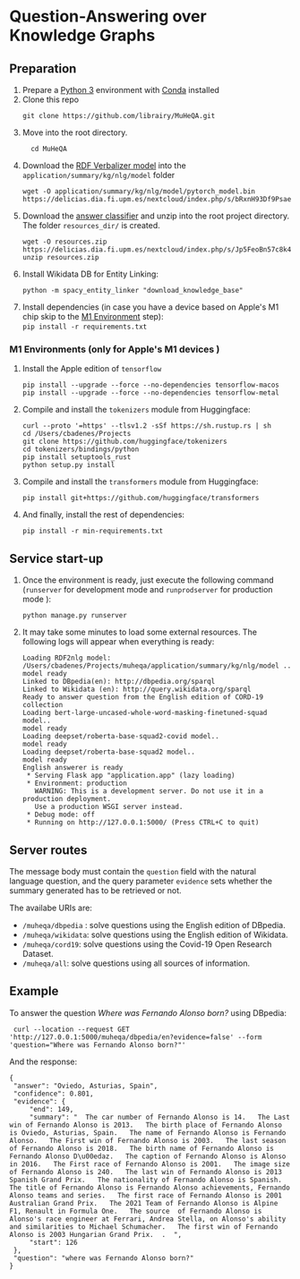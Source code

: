 # Question-Answering over Knowledge Graphs


## Preparation

1. Prepare a [Python 3](https://www.python.org/downloads/release/python-395/) environment with  [Conda](https://docs.conda.io) installed
1. Clone this repo
	  ```
	  git clone https://github.com/librairy/MuHeQA.git
	  ```
1. Move into the root directory.
    ```
	  cd MuHeQA
	  ```
1. Download the [RDF Verbalizer model](https://delicias.dia.fi.upm.es/nextcloud/index.php/s/bRxnH93Df9Psaeo) into the `application/summary/kg/nlg/model` folder
    ```
    wget -O application/summary/kg/nlg/model/pytorch_model.bin https://delicias.dia.fi.upm.es/nextcloud/index.php/s/bRxnH93Df9Psaeo/download
    ```
1. Download the [answer classifier](https://delicias.dia.fi.upm.es/nextcloud/index.php/s/Jp5FeoBn57c8k4M) and unzip into the root project directory. The folder `resources_dir/` is created.
    ```
    wget -O resources.zip https://delicias.dia.fi.upm.es/nextcloud/index.php/s/Jp5FeoBn57c8k4M/download
    unzip resources.zip
    ```
1. Install Wikidata DB for Entity Linking:    
    ```
    python -m spacy_entity_linker "download_knowledge_base"
    ```
1. Install dependencies (in case you have a device based on Apple's M1 chip skip to the [M1 Environment](#m1-environment) step):    
		```
		pip install -r requirements.txt
		```
### M1 Environments (only for Apple's M1 devices )
1. Install the Apple edition of `tensorflow`
    ````
    pip install --upgrade --force --no-dependencies tensorflow-macos
    pip install --upgrade --force --no-dependencies tensorflow-metal
    `````
1. Compile and install the `tokenizers` module from Huggingface:
    ````
    curl --proto '=https' --tlsv1.2 -sSf https://sh.rustup.rs | sh
    cd /Users/cbadenes/Projects
    git clone https://github.com/huggingface/tokenizers
    cd tokenizers/bindings/python
    pip install setuptools_rust
    python setup.py install
    `````
1. Compile and install the `transformers` module from Huggingface:
    ````
    pip install git+https://github.com/huggingface/transformers
    `````
1. And finally, install the rest of dependencies:
    ````
    pip install -r min-requirements.txt    
    ````

## Service start-up

1. Once the environment is ready, just execute the following command (`runserver` for development mode and `runprodserver` for production mode ):
    ```
    python manage.py runserver
    ```
1.  It may take some minutes to load some external resources. The following logs will appear when everything is ready:

    ```
    Loading RDF2nlg model: /Users/cbadenes/Projects/muheqa/application/summary/kg/nlg/model ..
    model ready
    Linked to DBpedia(en): http://dbpedia.org/sparql
    Linked to Wikidata (en): http://query.wikidata.org/sparql
    Ready to answer question from the English edition of CORD-19 collection
    Loading bert-large-uncased-whole-word-masking-finetuned-squad model..
    model ready
    Loading deepset/roberta-base-squad2-covid model..
    model ready
    Loading deepset/roberta-base-squad2 model..
    model ready
    English answerer is ready
     * Serving Flask app "application.app" (lazy loading)
     * Environment: production
       WARNING: This is a development server. Do not use it in a production deployment.
       Use a production WSGI server instead.
     * Debug mode: off
     * Running on http://127.0.0.1:5000/ (Press CTRL+C to quit)
    ```


## Server routes

The message body must contain the `question` field with the natural language question, and the query parameter `evidence` sets whether the summary generated has to be retrieved or not.

The availabe URIs are:
- `/muheqa/dbpedia` : solve questions using the English edition of DBpedia.
- `/muheqa/wikidata`: solve questions using the English edition of Wikidata.
- `/muheqa/cord19`: solve questions using the Covid-19 Open Research Dataset.
- `/muheqa/all`: solve questions using all sources of information.


## Example

To answer the question *Where was Fernando Alonso born?* using DBpedia:

   ```
    curl --location --request GET 'http://127.0.0.1:5000/muheqa/dbpedia/en?evidence=false' --form 'question="Where was Fernando Alonso born?"'
   ```

And the response:

   ```
   {
	"answer": "Oviedo, Asturias, Spain",
	"confidence": 0.801,
	"evidence": {
		"end": 149,
		"summary": "  The car number of Fernando Alonso is 14.   The Last win of Fernando Alonso is 2013.   The birth place of Fernando Alonso is Oviedo, Asturias, Spain.   The name of Fernando Alonso is Fernando Alonso.   The First win of Fernando Alonso is 2003.   The last season of Fernando Alonso is 2018.   The birth name of Fernando Alonso is Fernando Alonso D\u00edaz.   The caption of Fernando Alonso is Alonso in 2016.   The First race of Fernando Alonso is 2001.   The image size of Fernando Alonso is 240.   The last win of Fernando Alonso is 2013 Spanish Grand Prix.   The nationality of Fernando Alonso is Spanish.   The title of Fernando Alonso is Fernando Alonso achievements, Fernando Alonso teams and series.   The first race of Fernando Alonso is 2001 Australian Grand Prix.   The 2021 Team of Fernando Alonso is Alpine F1, Renault in Formula One.   The source  of Fernando Alonso is Alonso's race engineer at Ferrari, Andrea Stella, on Alonso's ability and similarities to Michael Schumacher.   The first win of Fernando Alonso is 2003 Hungarian Grand Prix.  .  ",
		"start": 126
	},
	"question": "where was Fernando Alonso born?"
}
   ```
